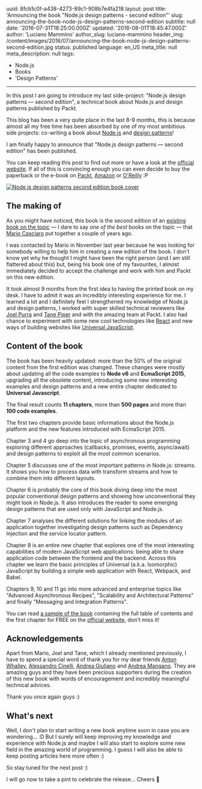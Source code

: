 uuid:             8fcb1c0f-a438-4273-89c1-908b7e4fa218
layout:           post
title:            'Announcing the book "Node.js design patterns - second edition"'
slug:             announcing-the-book-node-js-design-patterns-second-edition
subtitle:         null
date:             '2016-07-31T18:25:00.000Z'
updated:          '2016-08-01T18:45:47.000Z'
author:           'Luciano Mammino'
author_slug:      luciano-mammino
header_img:       /content/images/2016/07/announcing-the-book-node-js-design-patterns-second-edition.jpg
status:           published
language:         en_US
meta_title:       null
meta_description: null
tags:
  - Node.js
  - Books
  - 'Design Patterns'

---

In this post I am going to introduce my last side-project: "Node.js design patterns — second edition", a technical book about Node.js and design patterns published by Packt.

This blog has been a very quite place in the last 8-9 months, this is because almost all my free time has been absorbed by one of my most ambitious side projects: co-writing a book about [Node.js](/tag/node-js) and [design patterns](/tag/design-patterns)!

I am finally happy to announce that "Node.js design patterns — second edition" has been published.

You can keep reading this post to find out more or have a look at the [official website](https://www.nodejsdesignpatterns.com). If all of this is convincing enough you can even decide to buy the paperback or the e-book on [Packt](https://www.packtpub.com/web-development/nodejs-design-patterns-second-edition), [Amazon](http://amzn.to/2a418Q2) or [O'Reilly](http://shop.oreilly.com/product/9781785885587.do) :P

[![Node.js design patterns second edition book cover](/content/images/2016/07/book-cover-nodejs-design-patterns-second-edition-mario-casciaro-luciano-mammino.jpg)](https://www.nodejsdesignpatterns.com)

## The making of

As you might have noticed, this book is the second edition of an [existing book on the topic](http://amzn.to/2a9FgDP) — I dare to say *one of the best* books on the topic — that [Mario Casciaro](http://www.mariocasciaro.me) put together a couple of years ago.

I was contacted by Mario in November last year because he was looking for somebody willing to help him in creating a new edition of the book. I don't know yet why he thought I might have been the right person (and I am still flattered about this) but, being his book one of my favourites, I almost immediately decided to accept the challenge and work with him and Packt on this new edition.

It took almost 9 months from the first idea to having the printed book on my desk. I have to admit it was an incredibly interesting experience for me. I learned a lot and I definitely feel I strengthened my knowledge of Node.js and design patterns, I worked with super skilled technical reviewers like [Joel Purra](http://joelpurra.com) and [Tane Piper](https://twitter.com/tanepiper) and with the amazing team at Packt. I also had chance to experiment with some new cool technologies like [React](/tag/react-js) and new ways of building websites like [Universal JavaScript](/tag/universal-javascript).

## Content of the book

The book has been heavily updated: more than the 50% of the original content from the first edition was changed. These changes were mostly about updating all the code examples to **Node v6** and **EcmaScript 2015**, upgrading all the obsolete content, introducing some new interesting examples and design patterns and a new entire chapter dedicated to **Universal Javascript**.

The final result counts **11 chapters**, more than **500 pages** and more than **100 code examples**.

The first two chapters provide basic informations about the Node.js platform and the new features introduced with EcmaScript 2015.

Chapter 3 and 4 go deep into the topic of asynchronous programming exploring different approaches (callbacks, promises, events, async/await) and design patterns to exploit all the most common scenarios.

Chapter 5 discusses one of the most important patterns in Node.js: streams. It shows you how to process data with transform streams and how to combine them into different layouts.

Chapter 6 is probably the core of this book diving deep into the most popular conventional design patterns and showing how unconventional they might look in Node.js. It also introduces the reader to some emerging design patterns that are used only with JavaScript and Node.js.

Chapter 7 analyses the different solutions for linking the modules of an application together investigating design patterns such as Dependency Injection and the service locator pattern.

Chapter 8 is an entire new chapter that explores one of the most interesting capabilities of modern JavaScript web applications: being able to share application code between the frontend and the backend. Across this chapter we learn the basic principles of Universal (a.k.a. Isomorphic) JavaScript by building a simple web application with React, Webpack, and Babel.

Chapters 9, 10 and 11 go into more advanced and enterprise topics like "Advanced Asynchronous Recipes", "Scalability and Architectural Patterns" and finally "Messaging and Integration Patterns".

You can read [a sample of the book](https://www.nodejsdesignpatterns.com/files/nodejs_design_patterns_preview_chapter1.pdf) containing the full table of contents and the first chapter for FREE on the [official website](https://www.nodejsdesignpatterns.com), don't miss it!

## Acknowledgements

Apart from Mario, Joel and Tane, which I already mentioned previously, I have to spend a special word of thank you for my dear friends [Anton Whalley](https://twitter.com/dhigit9), [Alessandro Cinelli](https://twitter.com/cirpo), [Andrea Giuliano](https://twitter.com/bit_shark) and [Andrea Mangano](https://twitter.com/andreaman87). They are amazing guys and they have been precious supporters during the creation of this new book with words of encouragement and incredibly meaningful technical advices.

Thank you once again guys :)

## What's next

Well, I don't plan to start writing a new book anytime soon in case you are wondering... :D But I surely will keep improving my knowledge and experience with Node.js and maybe I will also start to explore some new field in the amazing world of programming. I guess I will also be able to keep posting articles here more often :)

So stay tuned for the next post :)

I will go now to take a pint to celebrate the release... Cheers 🍻
